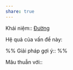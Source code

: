 ```yaml
---
share: true
---
```

Khái niệm:: [Đường](../T%E1%BB%AB%20%C4%91i%E1%BB%83n/Trung%20t%C3%ADnh/%C4%90%C6%B0%E1%BB%9Dng.md)

Hệ quả của vấn đề này:


%%
Giải pháp gợi ý:: 
%%



Mâu thuẫn với::
